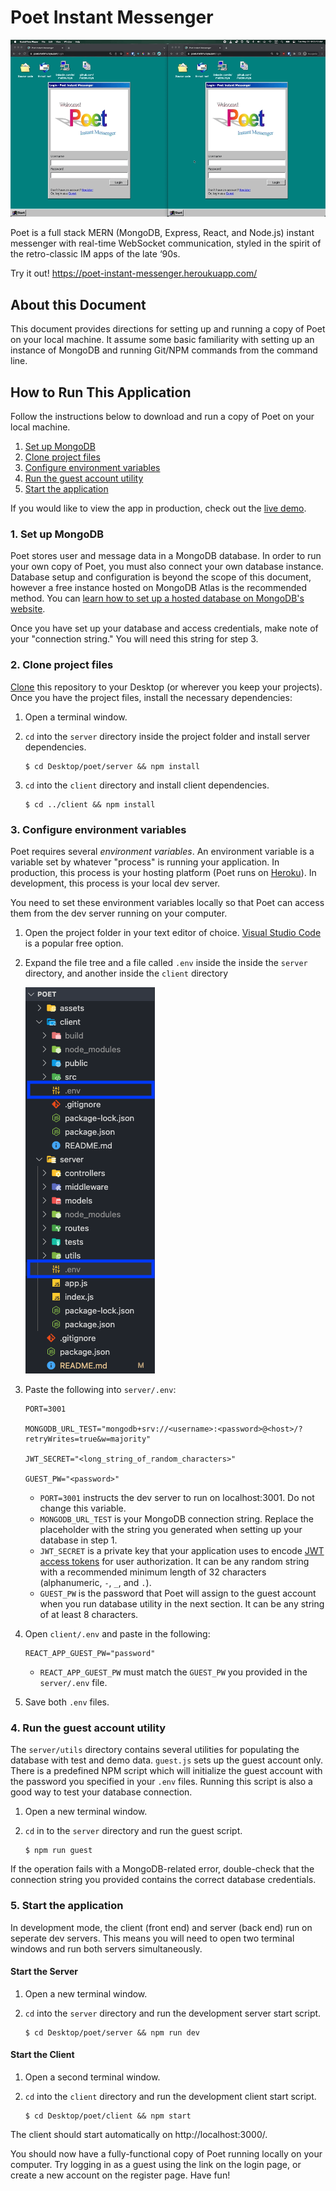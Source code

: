 # Poet Instant Messenger

![Poet Demo GIF](./assets/poet-demo.gif)

Poet is a full stack MERN (MongoDB, Express, React, and Node.js) instant
messenger with real-time WebSocket communication, styled in the spirit of the
retro-classic IM apps of the late ‘90s.

Try it out! https://poet-instant-messenger.heroukuapp.com/

## About this Document

This document provides directions for setting up and running a copy of Poet on
your local machine. It assume some basic familiarity with setting up an instance
of MongoDB and running Git/NPM commands from the command line.

## How to Run This Application

Follow the instructions below to download and run a copy of Poet on your local
machine.

1. [Set up MongoDB](#1-set-up-mongodb)
2. [Clone project files](#2-clone-project-files)
3. [Configure environment variables](#3-configure-environment-variables)
4. [Run the guest account utility](#4-run-the-guest-account-utility)
5. [Start the application](#5-start-the-application)

If you would like to view the app in production, check out the
[live demo](https://poet-instant-messenger.heroukuapp.com/).

### 1. Set up MongoDB

Poet stores user and message data in a MongoDB database. In order to run your
own copy of Poet, you must also connect your own database instance. Database
setup and configuration is beyond the scope of this document, however a free
instance hosted on MongoDB Atlas is the recommended method. You can
[learn how to set up a hosted database on MongoDB's website](https://www.mongodb.com/basics/mongodb-atlas-tutorial).

Once you have set up your database and access credentials, make note of your
"connection string." You will need this string for step 3.

### 2. Clone project files

[Clone](https://docs.github.com/en/repositories/creating-and-managing-repositories/cloning-a-repository)
this repository to your Desktop (or wherever you keep your projects). Once you
have the project files, install the necessary dependencies:

1.  Open a terminal window.
2.  `cd` into the `server` directory inside the project folder and install
    server dependencies.

    ```console
    $ cd Desktop/poet/server && npm install
    ```

3.  `cd` into the `client` directory and install client dependencies.

    ```console
    $ cd ../client && npm install
    ```

### 3. Configure environment variables

Poet requires several _environment variables_. An environment variable is a
variable set by whatever "process" is running your application. In production,
this process is your hosting platform (Poet runs on
[Heroku](https://www.heroku.com/)). In development, this process is your local
dev server.

You need to set these environment variables locally so that Poet can access them
from the dev server running on your computer.

1.  Open the project folder in your text editor of choice.
    [Visual Studio Code](https://code.visualstudio.com/) is a popular free
    option.

2.  Expand the file tree and a file called `.env` inside the inside the `server`
    directory, and another inside the `client` directory

    ![env files](./assets/env-files.png)

3.  Paste the following into `server/.env`:

    ```
    PORT=3001

    MONGODB_URL_TEST="mongodb+srv://<username>:<password>@<host>/?retryWrites=true&w=majority"

    JWT_SECRET="<long_string_of_random_characters>"

    GUEST_PW="<password>"
    ```

    - `PORT=3001` instructs the dev server to run on localhost:3001. Do not
      change this variable.
    - `MONGODB_URL_TEST` is your MongoDB connection string. Replace the
      placeholder with the string you generated when setting up your database in
      step 1.
    - `JWT_SECRET` is a private key that your application uses to encode
      [JWT access tokens](https://jwt.io/) for user authorization. It can be any
      random string with a recommended minimum length of 32 characters
      (alphanumeric, `-`, `_`, and `.`).
    - `GUEST_PW` is the password that Poet will assign to the guest account when
      you run database utility in the next section. It can be any string of at
      least 8 characters.

4.  Open `client/.env` and paste in the following:

        REACT_APP_GUEST_PW="password"

    - `REACT_APP_GUEST_PW` must match the `GUEST_PW` you provided in the
      `server/.env` file.

5.  Save both `.env` files.

### 4. Run the guest account utility

The `server/utils` directory contains several utilities for populating the
database with test and demo data. `guest.js` sets up the guest account only.
There is a predefined NPM script which will initialize the guest account with
the password you specified in your `.env` files. Running this script is also a
good way to test your database connection.

1. Open a new terminal window.
2. `cd` in to the `server` directory and run the guest script.

   ```console
   $ npm run guest
   ```

If the operation fails with a MongoDB-related error, double-check that the
connection string you provided contains the correct database credentials.

### 5. Start the application

In development mode, the client (front end) and server (back end) run on
seperate dev servers. This means you will need to open two terminal windows and
run both servers simultaneously.

#### Start the Server

1. Open a new terminal window.
2. `cd` into the `server` directory and run the development server start script.

   ```console
   $ cd Desktop/poet/server && npm run dev
   ```

#### Start the Client

1. Open a second terminal window.
2. `cd` into the `client` directory and run the development client start script.

   ```console
   $ cd Desktop/poet/client && npm start
   ```

The client should start automatically on http://localhost:3000/.

You should now have a fully-functional copy of Poet running locally on your
computer. Try logging in as a guest using the link on the login page, or create
a new account on the register page. Have fun!
